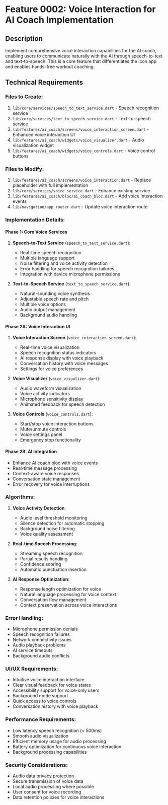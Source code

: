 # Feature 0002: Voice Interaction for AI Coach Implementation

## Description
Implement comprehensive voice interaction capabilities for the AI coach, enabling users to communicate naturally with the AI through speech-to-text and text-to-speech. This is a core feature that differentiates the Icon app and enables hands-free workout coaching.

## Technical Requirements

### Files to Create:
1. `lib/core/services/speech_to_text_service.dart` - Speech recognition service
2. `lib/core/services/text_to_speech_service.dart` - Text-to-speech service
3. `lib/features/ai_coach/screens/voice_interaction_screen.dart` - Enhanced voice interaction UI
4. `lib/features/ai_coach/widgets/voice_visualizer.dart` - Audio visualization widget
5. `lib/features/ai_coach/widgets/voice_controls.dart` - Voice control buttons

### Files to Modify:
1. `lib/features/ai_coach/screens/voice_interaction.dart` - Replace placeholder with full implementation
2. `lib/core/services/voice_service.dart` - Enhance existing service
3. `lib/features/ai_coach/bloc/ai_coach_bloc.dart` - Add voice interaction events
4. `lib/navigation/app_router.dart` - Update voice interaction route

### Implementation Details:

#### Phase 1: Core Voice Services
1. **Speech-to-Text Service** (`speech_to_text_service.dart`):
   - Real-time speech recognition
   - Multiple language support
   - Noise filtering and voice activity detection
   - Error handling for speech recognition failures
   - Integration with device microphone permissions

2. **Text-to-Speech Service** (`text_to_speech_service.dart`):
   - Natural-sounding voice synthesis
   - Adjustable speech rate and pitch
   - Multiple voice options
   - Audio output management
   - Background audio handling

#### Phase 2A: Voice Interaction UI
1. **Voice Interaction Screen** (`voice_interaction_screen.dart`):
   - Real-time voice visualization
   - Speech recognition status indicators
   - AI response display with voice playback
   - Conversation history with voice messages
   - Settings for voice preferences

2. **Voice Visualizer** (`voice_visualizer.dart`):
   - Audio waveform visualization
   - Voice activity indicators
   - Microphone sensitivity display
   - Animated feedback for speech detection

3. **Voice Controls** (`voice_controls.dart`):
   - Start/stop voice interaction buttons
   - Mute/unmute controls
   - Voice settings panel
   - Emergency stop functionality

#### Phase 2B: AI Integration
- Enhance AI coach bloc with voice events
- Real-time message processing
- Context-aware voice responses
- Conversation state management
- Error recovery for voice interruptions

### Algorithms:
1. **Voice Activity Detection**:
   - Audio level threshold monitoring
   - Silence detection for automatic stopping
   - Background noise filtering
   - Voice quality assessment

2. **Real-time Speech Processing**:
   - Streaming speech recognition
   - Partial results handling
   - Confidence scoring
   - Automatic punctuation insertion

3. **AI Response Optimization**:
   - Response length optimization for voice
   - Natural language processing for voice context
   - Conversation flow management
   - Context preservation across voice interactions

### Error Handling:
- Microphone permission denials
- Speech recognition failures
- Network connectivity issues
- Audio playback problems
- AI service timeouts
- Background audio conflicts

### UI/UX Requirements:
- Intuitive voice interaction interface
- Clear visual feedback for voice states
- Accessibility support for voice-only users
- Background mode support
- Quick access to voice controls
- Conversation history with voice playback

### Performance Requirements:
- Low latency speech recognition (< 500ms)
- Smooth audio visualization
- Efficient memory usage for audio processing
- Battery optimization for continuous voice interaction
- Background processing capabilities

### Security Considerations:
- Audio data privacy protection
- Secure transmission of voice data
- Local audio processing where possible
- User consent for voice recording
- Data retention policies for voice interactions 